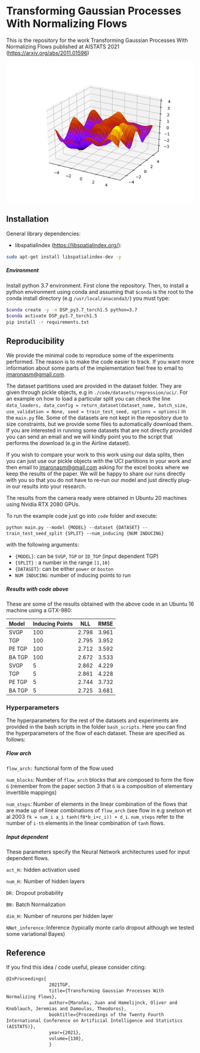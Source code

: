 #  Transforming Gaussian Processes With Normalizing Flows

This is the repository for the work Transforming Gaussian Processes With Normalizing Flows published at AISTATS 2021 (https://arxiv.org/abs/2011.01596)

![](./images/2D_GP.gif)

## Installation

General library dependencies:

* libspatialindex (https://libspatialindex.org/): 

```bash
sudo apt-get install libspatialindex-dev -y
```

##### Environment

Install python 3.7 environment. First clone the repository. Then, to install a python environment using conda and assuming that `$conda` is the root to the conda install directory (e.g `/usr/local/anaconda3/`)  you must type:

```bash
$conda create -y -n DSP_py3.7_torch1.5 python=3.7
$conda activate DSP_py3.7_torch1.5
pip install -r requirements.txt
```



## Reproducibility

We provide the minimal code to reproduce some of the experiments performed. The reason is to make the code easier to track. If you want more information about some parts of the implementation  feel free to email to [jmaronasm@gmail.com](jmaronasm@gmail.com). 

The dataset partitions used are provided in the dataset folder. They are given through pickle objects, e.g in `./code/datasets/regression/uci/`. For an example on how to load a particular split you can check the line `data_loaders, data_config = return_dataset(dataset_name, batch_size, use_validation = None, seed = train_test_seed, options = options)` in the  `main.py` file. Some of the datasets are not kept in the repository due to size constraints, but we provide some files to automatically download them. If you are interested in running some datasets that are not directly provided you can send an email and we will kindly point you to the script that performs the download (e.g in the Airline dataset).

If you wish to compare your work to this work using our data splits, then you can just use our pickle objects with the UCI partitions in your work and then email to [jmaronasm@gmail.com](jmaronasm@gmail.com) asking for the excel books where we keep the results of the paper. We will be happy to share our runs directly with you so that you do not have to re-run our model and just directly plug-in our results into your research.

The results from the camera ready were obtained in Ubuntu 20 machines using Nvidia RTX 2080 GPUs.

To run the example code just go into `code` folder and execute:

```
python main.py --model {MODEL} --dataset {DATASET} --train_test_seed_split {SPLIT} --num_inducing {NUM INDUCING}
```

with the following arguments:

* `{MODEL}`: can be `SVGP`, `TGP` or `ID_TGP` (input dependent TGP)
* `{SPLIT}` : a number in the range `[1,10]`
* `{DATASET}`: can be either `power` or `boston`
* `NUM INDUCING`: number of inducing points to run



##### Results with code above

These are some of the results obtained with the above code in an Ubuntu 16 machine using a GTX-980:

| Model  | Inducing Points | NLL   | RMSE  |
| :----- | --------------- | ----- | ----- |
| SVGP   | 100             | 2.798 | 3.961 |
| TGP    | 100             | 2.795 | 3.952 |
| PE TGP | 100             | 2.712 | 3.592 |
| BA TGP | 100             | 2.672 | 3.533 |
| SVGP   | 5               | 2.862 | 4.229 |
| TGP    | 5               | 2.861 | 4.228 |
| PE TGP | 5               | 2.744 | 3.732 |
| BA TGP | 5               | 2.725 | 3.681 |



### Hyperparameters

The hyperparameters for the rest of the datasets and experiments are provided in the bash scripts in the folder `bash_scripts`.  Here you can find the hyperparameters of the flow of each dataset. These are specified as follows:

##### Flow arch

`flow_arch:` functional form of the flow used

`num_blocks`: Number of `flow_arch` blocks that are composed to form the flow `G` (remember from the paper section 3 that `G` is a composition of elementary invertible mappings)

`num_steps`: Number of elements in the linear combination of the flows that are made up of linear combinations of `flow_arch` (see flow in e.g snelson et al 2003 `fk = sum_i a_i tanh(f0*b_i+c_i)) + d_i`. `num_steps` refer to the number of `i-th` elements in the linear combination of `tanh` flows.

##### Input dependent

These parameters specify the Neural Network architectures used for input dependent flows.

`act_H:` hidden activation used

`num_H:` Number of hidden layers

`DR:`  Dropout probability

`BN:` Batch Normalization

`dim_H:` Number of neurons per hidden layer

`NNet_inference:`Inference (typically monte carlo dropout although we tested some variational Bayes)



## Reference

If you find this idea / code useful, please consider citing:



```
@InProceedings{
                2021TGP, 
                title={Transforming Gaussian Processes With Normalizing Flows}, 
                author={Maroñas, Juan and Hamelijnck, Oliver and Knoblauch, Jeremias and Damoulas, Theodoros}, 
                booktitle={Proceedings of the Twenty Fourth International Conference on Artificial Intelligence and Statistics (AISTATS)}, 
                year={2021},
                volume={130},
                }
            
```

